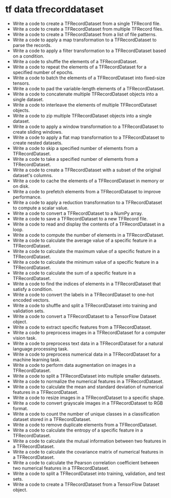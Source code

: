 # tf data tfrecorddataset

- Write a code to create a TFRecordDataset from a single TFRecord file.
- Write a code to create a TFRecordDataset from multiple TFRecord files.
- Write a code to create a TFRecordDataset from a list of file patterns.
- Write a code to apply a map transformation to a TFRecordDataset to parse the records.
- Write a code to apply a filter transformation to a TFRecordDataset based on a condition.
- Write a code to shuffle the elements of a TFRecordDataset.
- Write a code to repeat the elements of a TFRecordDataset for a specified number of epochs.
- Write a code to batch the elements of a TFRecordDataset into fixed-size tensors.
- Write a code to pad the variable-length elements of a TFRecordDataset.
- Write a code to concatenate multiple TFRecordDataset objects into a single dataset.
- Write a code to interleave the elements of multiple TFRecordDataset objects.
- Write a code to zip multiple TFRecordDataset objects into a single dataset.
- Write a code to apply a window transformation to a TFRecordDataset to create sliding windows.
- Write a code to apply a flat map transformation to a TFRecordDataset to create nested datasets.
- Write a code to skip a specified number of elements from a TFRecordDataset.
- Write a code to take a specified number of elements from a TFRecordDataset.
- Write a code to create a TFRecordDataset with a subset of the original dataset's columns.
- Write a code to cache the elements of a TFRecordDataset in memory or on disk.
- Write a code to prefetch elements from a TFRecordDataset to improve performance.
- Write a code to apply a reduction transformation to a TFRecordDataset to compute a scalar value.
- Write a code to convert a TFRecordDataset to a NumPy array.
- Write a code to save a TFRecordDataset to a new TFRecord file.
- Write a code to read and display the contents of a TFRecordDataset in a loop.
- Write a code to compute the number of elements in a TFRecordDataset.
- Write a code to calculate the average value of a specific feature in a TFRecordDataset.
- Write a code to calculate the maximum value of a specific feature in a TFRecordDataset.
- Write a code to calculate the minimum value of a specific feature in a TFRecordDataset.
- Write a code to calculate the sum of a specific feature in a TFRecordDataset.
- Write a code to find the indices of elements in a TFRecordDataset that satisfy a condition.
- Write a code to convert the labels in a TFRecordDataset to one-hot encoded vectors.
- Write a code to shuffle and split a TFRecordDataset into training and validation sets.
- Write a code to convert a TFRecordDataset to a TensorFlow Dataset object.
- Write a code to extract specific features from a TFRecordDataset.
- Write a code to preprocess images in a TFRecordDataset for a computer vision task.
- Write a code to preprocess text data in a TFRecordDataset for a natural language processing task.
- Write a code to preprocess numerical data in a TFRecordDataset for a machine learning task.
- Write a code to perform data augmentation on images in a TFRecordDataset.
- Write a code to split a TFRecordDataset into multiple smaller datasets.
- Write a code to normalize the numerical features in a TFRecordDataset.
- Write a code to calculate the mean and standard deviation of numerical features in a TFRecordDataset.
- Write a code to resize images in a TFRecordDataset to a specific shape.
- Write a code to convert grayscale images in a TFRecordDataset to RGB format.
- Write a code to count the number of unique classes in a classification dataset stored in a TFRecordDataset.
- Write a code to remove duplicate elements from a TFRecordDataset.
- Write a code to calculate the entropy of a specific feature in a TFRecordDataset.
- Write a code to calculate the mutual information between two features in a TFRecordDataset.
- Write a code to calculate the covariance matrix of numerical features in a TFRecordDataset.
- Write a code to calculate the Pearson correlation coefficient between two numerical features in a TFRecordDataset.
- Write a code to split a TFRecordDataset into training, validation, and test sets.
- Write a code to create a TFRecordDataset from a TensorFlow Dataset object.